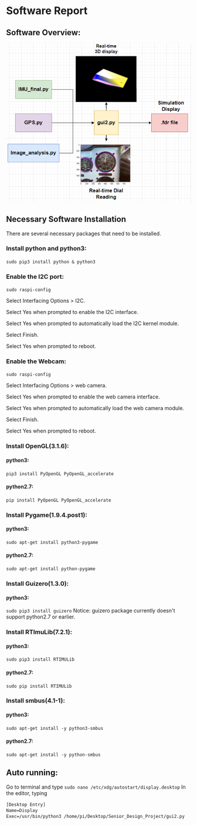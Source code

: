 # Software Report
## Software Overview:
![](https://github.com/BU-Senior-Design-Aerobatics-Black-Box/BU-Senior-Design-Aerobatics-Black-Box.github.io/blob/main/Software_Overview.PNG)

## Necessary Software Installation
There are several necessary packages that need to be installed.
### Install python and python3: 
`sudo pip3 install python & python3`
### Enable the I2C port:

`sudo raspi-config`

Select Interfacing Options > I2C.

Select Yes when prompted to enable the I2C interface.

Select Yes when prompted to automatically load the I2C kernel module.

Select Finish.

Select Yes when prompted to reboot.

### Enable the Webcam:

`sudo raspi-config`

Select Interfacing Options > web camera.

Select Yes when prompted to enable the web camera interface.

Select Yes when prompted to automatically load the web camera module.

Select Finish.

Select Yes when prompted to reboot.

### Install OpenGL(3.1.6):
#### python3:
`pip3 install PyOpenGL PyOpenGL_accelerate`
#### python2.7:
`pip install PyOpenGL PyOpenGL_accelerate`

### Install Pygame(1.9.4.post1):
#### python3:
`sudo apt-get install python3-pygame`
#### python2.7:
`sudo apt-get install python-pygame `

### Install Guizero(1.3.0):
#### python3:
`sudo pip3 install guizero`
Notice: guizero package currently doesn't support python2.7 or earlier.

### Install RTImuLib(7.2.1):
#### python3:
`sudo pip3 install RTIMULib`
#### python2.7:
`sudo pip install RTIMULib`

### Install smbus(4.1-1):
#### python3:
`sudo apt-get install -y python3-smbus`
#### python2.7:
`sudo apt-get install -y python-smbus`

## Auto running:
Go to terminal and type `sudo nano /etc/xdg/autostart/display.desktop`
In the editor, typing
```
[Desktop Entry]
Name=Display
Exec=/usr/bin/python3 /home/pi/Desktop/Senior_Design_Project/gui2.py
```
